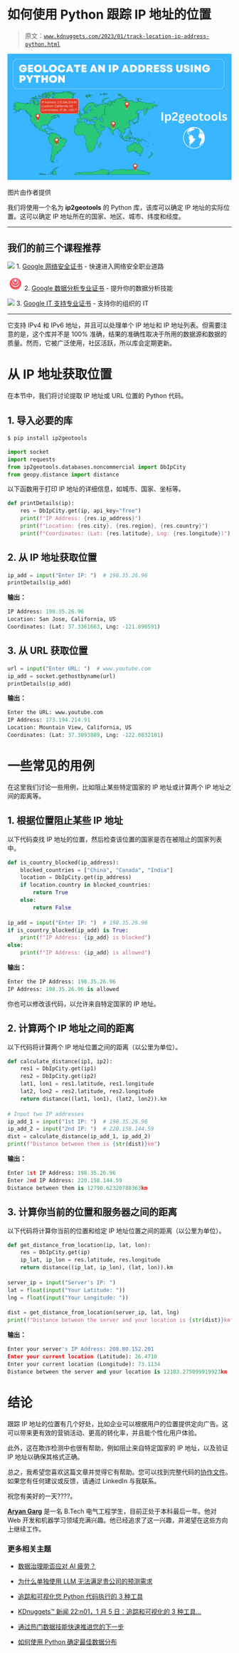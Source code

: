 # 如何使用 Python 跟踪 IP 地址的位置

> 原文：[`www.kdnuggets.com/2023/01/track-location-ip-address-python.html`](https://www.kdnuggets.com/2023/01/track-location-ip-address-python.html)

![如何使用 Python 跟踪 IP 地址的位置](img/e1b6f97dc31fb748dda31b52c1f5766e.png)

图片由作者提供

我们将使用一个名为 **ip2geotools** 的 Python 库，该库可以确定 IP 地址的实际位置。这可以确定 IP 地址所在的国家、地区、城市、纬度和经度。

* * *

## 我们的前三个课程推荐

![](img/0244c01ba9267c002ef39d4907e0b8fb.png) 1\. [Google 网络安全证书](https://www.kdnuggets.com/google-cybersecurity) - 快速进入网络安全职业道路

![](img/e225c49c3c91745821c8c0368bf04711.png) 2\. [Google 数据分析专业证书](https://www.kdnuggets.com/google-data-analytics) - 提升你的数据分析技能

![](img/0244c01ba9267c002ef39d4907e0b8fb.png) 3\. [Google IT 支持专业证书](https://www.kdnuggets.com/google-itsupport) - 支持你的组织的 IT

* * *

它支持 IPv4 和 IPv6 地址，并且可以处理单个 IP 地址和 IP 地址列表。但需要注意的是，这个库并不是 100% 准确，结果的准确性取决于所用的数据源和数据的质量。然而，它被广泛使用，社区活跃，所以库会定期更新。

# 从 IP 地址获取位置

在本节中，我们将讨论提取 IP 地址或 URL 位置的 Python 代码。

## 1\. 导入必要的库

```py
$ pip install ip2geotools
```

```py
import socket
import requests
from ip2geotools.databases.noncommercial import DbIpCity
from geopy.distance import distance
```

以下函数用于打印 IP 地址的详细信息，如城市、国家、坐标等。

```py
def printDetails(ip):
    res = DbIpCity.get(ip, api_key="free")
    print(f"IP Address: {res.ip_address}")
    print(f"Location: {res.city}, {res.region}, {res.country}")
    print(f"Coordinates: (Lat: {res.latitude}, Lng: {res.longitude})")
```

## 2\. 从 IP 地址获取位置

```py
ip_add = input("Enter IP: ")  # 198.35.26.96
printDetails(ip_add)
```

**输出：**

```py
IP Address: 198.35.26.96
Location: San Jose, California, US
Coordinates: (Lat: 37.3361663, Lng: -121.890591)
```

## 3\. 从 URL 获取位置

```py
url = input("Enter URL: ")  # www.youtube.com
ip_add = socket.gethostbyname(url)
printDetails(ip_add)
```

**输出：**

```py
Enter the URL: www.youtube.com
IP Address: 173.194.214.91
Location: Mountain View, California, US
Coordinates: (Lat: 37.3893889, Lng: -122.0832101)
```

# 一些常见的用例

在这里我们讨论一些用例，比如阻止某些特定国家的 IP 地址或计算两个 IP 地址之间的距离等。

## 1\. 根据位置阻止某些 IP 地址

以下代码查找 IP 地址的位置，然后检查该位置的国家是否在被阻止的国家列表中。

```py
def is_country_blocked(ip_address):
    blocked_countries = ["China", "Canada", "India"]
    location = DbIpCity.get(ip_address)
    if location.country in blocked_countries:
        return True
    else:
        return False

ip_add = input("Enter IP: ")  # 198.35.26.96
if is_country_blocked(ip_add) is True:
    print(f"IP Address: {ip_add} is blocked")
else:
    print(f"IP Address: {ip_add} is allowed")
```

**输出：**

```py
Enter the IP Address: 198.35.26.96
IP Address: 198.35.26.96 is allowed
```

你也可以修改该代码，以允许来自特定国家的 IP 地址。

## 2\. 计算两个 IP 地址之间的距离

以下代码将计算两个 IP 地址位置之间的距离（以公里为单位）。

```py
def calculate_distance(ip1, ip2):
    res1 = DbIpCity.get(ip1)
    res2 = DbIpCity.get(ip2)
    lat1, lon1 = res1.latitude, res1.longitude
    lat2, lon2 = res2.latitude, res2.longitude
    return distance((lat1, lon1), (lat2, lon2)).km

# Input two IP addresses
ip_add_1 = input("1st IP: ")  # 198.35.26.96
ip_add_2 = input("2nd IP: ")  # 220.158.144.59
dist = calculate_distance(ip_add_1, ip_add_2)
print(f"Distance between them is {str(dist)}km")
```

**输出：**

```py
Enter 1st IP Address: 198.35.26.96
Enter 2nd IP Address: 220.158.144.59
Distance between them is 12790.62320788363km
```

## 3\. 计算你当前的位置和服务器之间的距离

以下代码将计算你当前的位置和给定 IP 地址位置之间的距离（以公里为单位）。

```py
def get_distance_from_location(ip, lat, lon):
    res = DbIpCity.get(ip)
    ip_lat, ip_lon = res.latitude, res.longitude
    return distance((ip_lat, ip_lon), (lat, lon)).km

server_ip = input("Server's IP: ")
lat = float(input("Your Latitude: "))
lng = float(input("Your Longitude: "))

dist = get_distance_from_location(server_ip, lat, lng)
print(f"Distance between the server and your location is {str(dist)}km")
```

**输出：**

```py
Enter your server's IP Address: 208.80.152.201
Enter your current location (Latitude): 26.4710
Enter your current location (Longitude): 73.1134
Distance between the server and your location is 12183.275099919923km
```

# 结论

跟踪 IP 地址的位置有几个好处，比如企业可以根据用户的位置提供定向广告。这可以带来更有效的营销活动、更高的转化率，并且能个性化用户体验。

此外，这在欺诈检测中也很有帮助，例如阻止来自特定国家的 IP 地址，以及验证 IP 地址以确保其格式正确。

总之，我希望您喜欢这篇文章并觉得它有帮助。您可以找到完整代码的[协作文件](https://colab.research.google.com/drive/1CgukDZkUkwBmce7vqnXARGQ8q9stMACk?usp=sharing)。如果您有任何建议或反馈，请通过 LinkedIn 与我联系。

祝您有美好的一天????。

**[Aryan Garg](https://www.linkedin.com/in/aryan-garg-1bbb791a3/)** 是一名 B.Tech 电气工程学生，目前正处于本科最后一年。他对 Web 开发和机器学习领域充满兴趣。他已经追求了这一兴趣，并渴望在这些方向上继续工作。

### 更多相关主题

+   [数据治理能否应对 AI 疲劳？](https://www.kdnuggets.com/can-data-governance-address-ai-fatigue)

+   [为什么单独使用 LLM 无法满足贵公司的预测需求](https://www.kdnuggets.com/2024/01/pecan-llms-used-alone-cant-address-companys-predictive-needs)

+   [追踪和可视化您 Python 代码执行的 3 种工具](https://www.kdnuggets.com/2021/12/3-tools-track-visualize-execution-python-code.html)

+   [KDnuggets™ 新闻 22:n01，1 月 5 日：追踪和可视化的 3 种工具…](https://www.kdnuggets.com/2022/n01.html)

+   [通过热门数据技能快速推进您的下一步](https://www.kdnuggets.com/2023/01/datacamp-fast-track-next-move-indemand-data-skills.html)

+   [如何使用 Python 确定最佳数据分布](https://www.kdnuggets.com/2021/09/determine-best-fitting-data-distribution-python.html)
